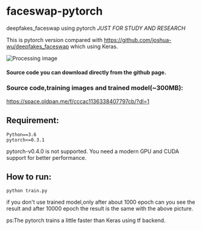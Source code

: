 # faceswap-pytorch
deepfakes_faceswap using pytorch   *JUST FOR STUDY AND RESEARCH*

This is pytorch version compared with https://github.com/joshua-wu/deepfakes_faceswap which using Keras.

![Processing image](https://github.com/Oldpan/faceswap-pytorch/blob/master/Screenshot%20from%202018-04-16%2015-36-47.png)


#### Source code you can download directly from the github page.
### Source code,training images and trained model(~300MB):
https://space.oldpan.me/f/cccac1136338407797cb/?dl=1


## Requirement:
```
Python==3.6
pytorch<=0.3.1
```
pytorch-v0.4.0 is not supported.
You need a modern GPU and CUDA support for better performance.

## How to run:
`python train.py`

if you don't use trained model,only after about 1000 epoch can you see the result and after 10000 epoch the result is the same with the above picture.

ps:The pytorch trains a little faster than Keras using tf backend.
